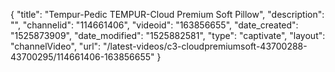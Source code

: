 {
    "title": "Tempur-Pedic TEMPUR-Cloud Premium Soft Pillow",
    "description": "",
    "channelid": "114661406",
    "videoid": "163856655",
    "date_created": "1525873909",
    "date_modified": "1525882581",
    "type": "captivate",
    "layout": "channelVideo",
    "url": "\/latest-videos\/c3-cloudpremiumsoft-43700288-43700295\/114661406-163856655"
}